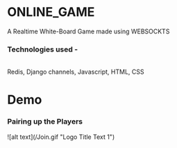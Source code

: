 # ONLINE_GAME
A Realtime White-Board Game made using WEBSOCKTS<br>
<h3 >
 Technologies used - 
 </h3>
 <br>
  Redis, Django channels, Javascript, HTML, CSS<br>
  
 # Demo
 <h3> Pairing up the Players </h3> 
<!-- ![alt text](/Animation.gif "Logo Title Text 1") -->
![alt text](/Join.gif "Logo Title Text 1")
<!-- 
 <h3> Automatically Switch Turns When TimesUp </h3> 
![alt text](/Turn.gif "Logo Title Text 1") -->




  

 

